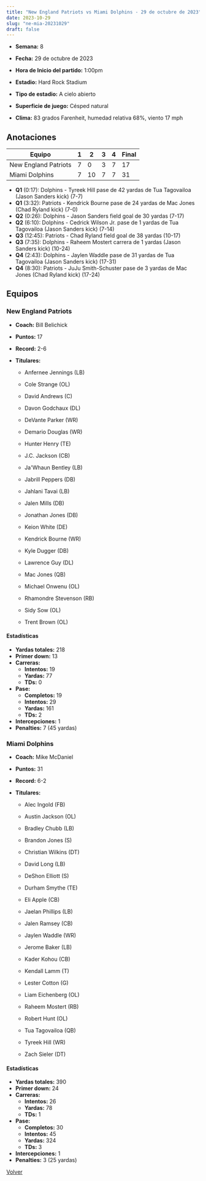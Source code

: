```yaml
---
title: "New England Patriots vs Miami Dolphins - 29 de octubre de 2023"
date: 2023-10-29
slug: "ne-mia-20231029"
draft: false
---
```


* **Semana:** 8
* **Fecha:** 29 de octubre de 2023

* **Hora de Inicio del partido:** 1:00pm
* **Estadio:** Hard Rock Stadium
* **Tipo de estadio:** A cielo abierto
* **Superficie de juego:** Césped natural
* **Clima:** 83 grados Farenheit, humedad relativa 68%, viento 17 mph





## Anotaciones
| Equipo | 1 | 2 | 3 | 4 | Final |
|--------|---|---|---|---|-------|
| New England Patriots  | 7 | 0 | 3 | 7  | 17 |
| Miami Dolphins  | 7 | 10 | 7 | 7  | 31 |
* **Q1** (0:17): Dolphins - Tyreek Hill pase de 42 yardas de Tua Tagovailoa (Jason Sanders kick) (7-7)
* **Q1** (3:32): Patriots - Kendrick Bourne pase de 24 yardas de Mac Jones (Chad Ryland kick) (7-0)
* **Q2** (0:26): Dolphins - Jason Sanders field goal de 30 yardas (7-17)
* **Q2** (6:10): Dolphins - Cedrick Wilson Jr. pase de 1 yardas de Tua Tagovailoa (Jason Sanders kick) (7-14)
* **Q3** (12:45): Patriots - Chad Ryland field goal de 38 yardas (10-17)
* **Q3** (7:35): Dolphins - Raheem Mostert carrera de 1 yardas (Jason Sanders kick) (10-24)
* **Q4** (2:43): Dolphins - Jaylen Waddle pase de 31 yardas de Tua Tagovailoa (Jason Sanders kick) (17-31)
* **Q4** (8:30): Patriots - JuJu Smith-Schuster pase de 3 yardas de Mac Jones (Chad Ryland kick) (17-24)


## Equipos


### New England Patriots
* **Coach:** Bill Belichick
* **Puntos:** 17
* **Record:** 2-6
* **Titulares:** 

  * Anfernee Jennings (LB) 

  * Cole Strange (OL) 

  * David Andrews (C) 

  * Davon Godchaux (DL) 

  * DeVante Parker (WR) 

  * Demario Douglas (WR) 

  * Hunter Henry (TE) 

  * J.C. Jackson (CB) 

  * Ja'Whaun Bentley (LB) 

  * Jabrill Peppers (DB) 

  * Jahlani Tavai (LB) 

  * Jalen Mills (DB) 

  * Jonathan Jones (DB) 

  * Keion White (DE) 

  * Kendrick Bourne (WR) 

  * Kyle Dugger (DB) 

  * Lawrence Guy (DL) 

  * Mac Jones (QB) 

  * Michael Onwenu (OL) 

  * Rhamondre Stevenson (RB) 

  * Sidy Sow (OL) 

  * Trent Brown (OL) 

#### Estadísticas
* **Yardas totales:** 218
* **Primer down:** 13
* **Carreras:**
  * **Intentos:** 19
  * **Yardas:** 77
  * **TDs:** 0
* **Pase:**
  * **Completos:** 19
  * **Intentos:** 29
  * **Yardas:** 161
  * **TDs:** 2
* **Intercepciones:** 1
* **Penalties:** 7 (45 yardas)

### Miami Dolphins
* **Coach:** Mike McDaniel
* **Puntos:** 31
* **Record:** 6-2
* **Titulares:** 

  * Alec Ingold (FB) 

  * Austin Jackson (OL) 

  * Bradley Chubb (LB) 

  * Brandon Jones (S) 

  * Christian Wilkins (DT) 

  * David Long (LB) 

  * DeShon Elliott (S) 

  * Durham Smythe (TE) 

  * Eli Apple (CB) 

  * Jaelan Phillips (LB) 

  * Jalen Ramsey (CB) 

  * Jaylen Waddle (WR) 

  * Jerome Baker (LB) 

  * Kader Kohou (CB) 

  * Kendall Lamm (T) 

  * Lester Cotton (G) 

  * Liam Eichenberg (OL) 

  * Raheem Mostert (RB) 

  * Robert Hunt (OL) 

  * Tua Tagovailoa (QB) 

  * Tyreek Hill (WR) 

  * Zach Sieler (DT) 

#### Estadísticas
* **Yardas totales:** 390
* **Primer down:** 24
* **Carreras:**
  * **Intentos:** 26
  * **Yardas:** 78
  * **TDs:** 1
* **Pase:**
  * **Completos:** 30
  * **Intentos:** 45
  * **Yardas:** 324
  * **TDs:** 3
* **Intercepciones:** 1
* **Penalties:** 3 (25 yardas)


[Volver](/historia/2023)
